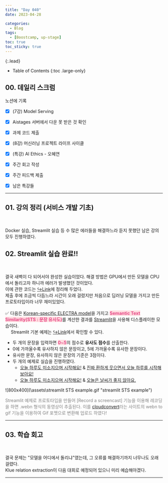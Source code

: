```yaml
---
title: "Day 040"
date: 2023-04-28

categories:
  - Blog
tags:
  - [Boostcamp, up-stage]
toc: true
toc_sticky: true
---
```

{:.lead}

- Table of Contents
{:toc .large-only}
## 00. 데일리 스크럼  
노션에 기록  

- [x]  (7강) Model Serving
- [x]  Aistages 서버에서 다운 못 받은 것 확인
- [x]  과제 코드 제출
- [x]  (8강) 머신러닝 프로젝트 라이프 사이클
- [x]  (특강) AI Ethics - 오혜연
- [x]  주간 회고 작성
- [x]  주간 피드백 제출
- [x]  남은 특강들


---

## 01. 강의 정리 (서비스 개발 기초)  
&emsp;

Docker 실습, Streamlit 실습 등 수 많은 에러들을 해결하느라 듣지 못했던 남은 강의 모두 진행하였다.  


## 02. Streamlit 실습 완료!!  
&emsp;  

결국 새벽이 다 되어서야 완성한 실습이었다. 해결 방법은 GPU에서 만든 모델을 CPU에서 돌리고자 하니까 에러가 발생했던 것이었다.  
이에 관한 코드는 [↪️Link](https://forbuds.github.io/study/ml-dl/2023-04-28-How-to-load-DL-model-on-CPU-device/)에 정리해 두었다.  
제출 후에 조금씩 다듬느라 시간이 오래 걸렸지만 처음으로 딥러닝 모델을 가지고 만든 프로토타입이라 너무 재미있었다.  
&emsp;  
✅ 다음은 [Korean-specific ELECTRA model](https://huggingface.co/snunlp/KR-ELECTRA-discriminator)을 가지고 <span style="color: #e54685;background-color:#ffdce0">**Semantic Text Similarity(STS : 문장 유사도)**</span>를 계산한 결과를 [Streamlit](https://streamlit.io/)을 사용해 디스플레이한 모습이다.  
&emsp;  Streamlit 기본 예제는 [↪️Link](https://docs.streamlit.io/)에서 확인할 수 있다. 

- 두 개의 문장을 입력하면
<span style="color: #e54685;background-color:#ffdce0">**0~5**</span>의 점수로 **유사도 점수**를 산출한다.  
- 0에 가까울수록 유사하지 않은 문장이고, 5에 가까울수록 유사한 문장이다.  
- 유사한 문장, 유사하지 않은 문장의 기준은 3점이다.
- 두 개의 예제로 실습을 진행하였다. 
  - <U>오늘 하루도 미소지으며 시작해요!</U> & <U>진짜 환하게 웃으면서 오늘 하루를 시작해 보아요!</U>  
  - <U>오늘 하루도 미소지으며 시작해요!</U> & <U>오늘은 날씨가 좋지 않아요.</U>  

![800x400](\assets\streamlit STS example.gif "streamlit STS example")

<span style="color: #848484">Streamlit 예제로 프로토타입을 만들어 [Record a screencast] 기능을 이용해 레코딩을 하면 .webn 형식의 동영상이 추출된다. 
이를 [cloudconvert](https://cloudconvert.com/webm-to-gif)라는 사이트의 webn to gif 기능을 이용하여 Gif 포멧으로 변환해 업로드 하였다!  
</span>

---


## 03. 학습 회고  
&emsp;   

결국 문제는 "모델을 어디에서 돌리냐"였는데, 그 오류를 해결하기까지 너무나도 오래 걸렸다.  
Klue relation extraction이 다음 대회로 예정되어 있으니 미리 예습해야겠다.  

  
---  

